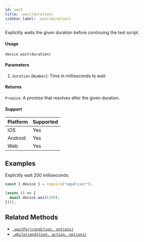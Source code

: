 ```yaml
---
id: wait
title: .wait(duration)
sidebar_label: .wait(duration)
---
```


Explicitly waits the given duration before continuing the test script.

#### Usage

```text
device.wait(duration)
```

#### Parameters

1. `duration` (`Number`): Time in milliseconds to wait.

#### Returns

`Promise`: A promise that resolves after the given duration.

#### Support

| Platform | Supported |
| -------- | --------- |
| iOS      | Yes       |
| Android  | Yes       |
| Web      | Yes       |

## Examples

Explicitly wait 200 milliseconds:

```javascript
const { device } = require("appdriver");

(async () => {
  await device.wait(200);
})();
```

## Related Methods

- [`.waitFor(condition, options)`](./waitFor.md)
- [`.while(condition, action, options)`](./while.md)
